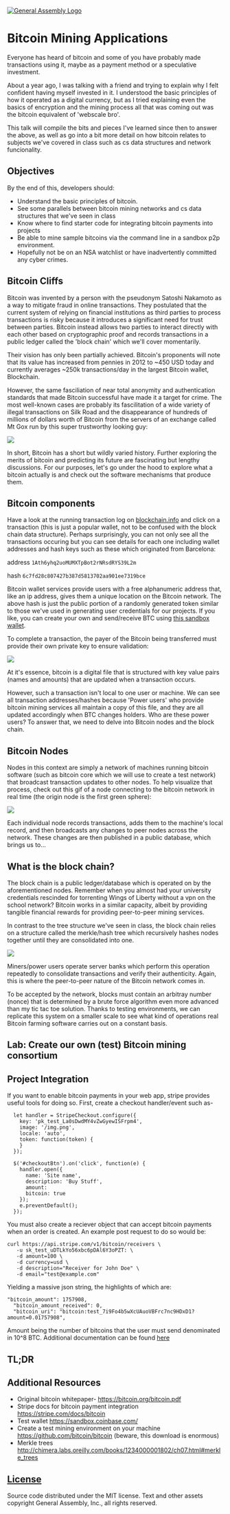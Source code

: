 [![General Assembly Logo](https://camo.githubusercontent.com/1a91b05b8f4d44b5bbfb83abac2b0996d8e26c92/687474703a2f2f692e696d6775722e636f6d2f6b6538555354712e706e67)](https://generalassemb.ly/education/web-development-immersive)

# Bitcoin Mining Applications

Everyone has heard of bitcoin and some of you have probably made transactions using it, maybe as a payment method or a speculative investment.

About a year ago, I was talking with a friend and trying to explain why I felt confident having myself invested in it.  I understood the basic principles of how it operated as a digital currency, but as I tried explaining even the basics of encryption and the mining process all that was coming out was the bitcoin equivalent of 'webscale bro'.

This talk will compile the bits and pieces I've learned since then to answer the above, as well as go into a bit more detail on how bitcoin relates to subjects we've covered in class such as cs data structures and network funcionality.

## Objectives

By the end of this, developers should:

-   Understand the basic principles of bitcoin.
-   See some parallels between bitcoin mining networks and cs data structures that we've seen in class
-   Know where to find starter code for integrating bitcoin payments into projects
-   Be able to mine sample bitcoins via the command line in a sandbox p2p environment.
-   Hopefully not be on an NSA watchlist or have inadvertently committed any cyber crimes.

## Bitcoin Cliffs

Bitcoin was invented by a person with the pseudonym Satoshi Nakamoto as a way to mitigate fraud in online transactions.  They postulated that the current system of relying on financial institutions as third parties to process transactions is risky because it introduces a significant need for trust between parties.  Bitcoin instead allows two parties to interact directly with each other based on cryptographic proof and records transactions in a public ledger called the 'block chain' which we'll cover momentarily.

Their vision has only been partially achieved.  Bitcoin's proponents will note that its value has increased from pennies in 2012 to ~450 USD today and currently averages ~250k transactions/day in the largest Bitcoin wallet, Blockchain.

However, the same fasciliation of near total anonymity and authentication standards that made Bitcoin successful have made it a target for crime.  The most well-known cases are probably its fascilitation of a wide variety of illegal transactions on Silk Road and the disappearance of hundreds of millions of dollars worth of Bitcoin from the servers of an exchange called Mt Gox run by this super trustworthy looking guy:

<img src="http://i.imgur.com/DIWlCuJ.png?1">

In short, Bitcoin has a short but wildly varied history.  Further exploring the merits of bitcoin and predicting its future are fascinating but lengthy discussions.  For our purposes, let's go under the hood to explore what a bitcoin actually is and check out the software mechanisms that produce them.

## Bitcoin components

Have a look at the running transaction log on [blockchain.info](https://github.com/ga-wdi-boston/meta/wiki/ForkAndClone) and click on a transaction (this is just a popular wallet, not to be confused with the block chain data structure).  Perhaps surprisingly, you can not only see all the transactions occuring but you can see details for each one including wallet addresses and hash keys such as these which originated from Barcelona:

address `1Ath6yhq2uoMUMXTpBot2rNRsdRYS39L2m`

hash `6c7fd28c807427b387d5813702aa901ee7319bce`

Bitcoin wallet services provide users with a free alphanumeric address that, like an ip address, gives them a unique location on the Bitcoin network.  The above hash is just the public portion of a randomly generated token similar to those we've used in generating user credentials for our projects.  If you like, you can create your own and send/receive BTC using [this sandbox wallet](https://sandbox.coinbase.com/).

To complete a transaction, the payer of the Bitcoin being transferred must provide their own private key to ensure validation:

<img src="https://upload.wikimedia.org/wikipedia/commons/thumb/c/ce/Bitcoin_Transaction_Visual.svg/361px-Bitcoin_Transaction_Visual.svg.png">

At it's essence, bitcoin is a digital file that is structured with key value pairs (names and amounts) that are updated when a transaction occurs.

However, such a transaction isn't local to one user or machine.  We can see all transaction addresses/hashes because 'Power users' who provide bitcoin mining services all maintain a copy of this file, and they are all updated accordingly when BTC changes holders.  Who are these power users?  To answer that, we need to delve into Bitcoin nodes and the block chain.

## Bitcoin Nodes

Nodes in this context are simply a network of machines running bitcoin software (such as bitcoin core which we will use to create a test network) that broadcast transaction updates to other nodes.  To help visualize that process, check out this gif of a node connecting to the bitcoin network in real time (the origin node is the first green sphere):

<img src="https://j.gifs.com/pYPmAr.gif">

Each individual node records transactions, adds them to the machine's local record, and then broadcasts any changes to peer nodes across the network.  These changes are then published in a public database, which brings us to...

## What is the block chain?

The block chain is a public ledger/database which is operated on by the aforementioned nodes.  Remember when you almost had your university credentials rescinded for torrenting Wings of Liberty without a vpn on the school network?  Bitcoin works in a similar capacity, albeit by providing tangible financial rewards for providing peer-to-peer mining services.

In contrast to the tree structure we've seen in class, the block chain relies on a structure called the merkle/hash tree which recursively hashes nodes together until they are consolidated into one.

<img src="http://i.imgur.com/GCvX5Jh.png?1  ">

Miners/power users operate server banks which perform this operation repeatedly to consolidate transactions and verify their authenticity.  Again, this is where the peer-to-peer nature of the Bitcoin network comes in.

To be accepted by the network, blocks must contain an arbitray number (nonce) that is determined by a brute force algorithm even more advanced than my tic tac toe solution.  Thanks to testing environments, we can replicate this system on a smaller scale to see what kind of operations real Bitcoin farming software carries out on a constant basis.

## Lab: Create our own (test) Bitcoin mining consortium

## Project Integration

If you want to enable bitcoin payments in your web app, stripe provides useful tools for doing so.  First, create a checkout handler/event such as-
```
  let handler = StripeCheckout.configure({
    key: 'pk_test_La0sDwdMY4vZwGyewISFrpm4',
    image: '/img.png',
    locale: 'auto',
    token: function(token) {
    }
  });

  $('#checkoutBtn').on('click', function(e) {
    handler.open({
      name: 'Site name',
      description: 'Buy Stuff',
      amount:
      bitcoin: true
    });
    e.preventDefault();
  });
  ```

You must also create a reciever object that can accept bitcoin payments when an order is created.  An example post request to do so would be:
```
curl https://api.stripe.com/v1/bitcoin/receivers \
   -u sk_test_uDTLkYo56xbc6pDAl6Y3oPZT: \
   -d amount=100 \
   -d currency=usd \
   -d description="Receiver for John Doe" \
   -d email="test@example.com"
```
Yielding a massive json string, the highlights of which are:

```
"bitcoin_amount": 1757908,
  "bitcoin_amount_received": 0,
  "bitcoin_uri": "bitcoin:test_7i9Fo4b5wXcUAuoVBFrc7nc9HDxD1?amount=0.01757908",
  ```

  Amount being the number of bitcoins that the user must send denominated in 10^8 BTC.  Additional documentation can be found [here](https://stripe.com/docs/api#bitcoin_receiver_object)

## TL;DR

## Additional Resources

-   Original bitcoin whitepaper- https://bitcoin.org/bitcoin.pdf
-   Stripe docs for bitcoin payment integration https://stripe.com/docs/bitcoin
-   Test wallet https://sandbox.coinbase.com/
-   Create a test mining environment on your machine https://github.com/bitcoin/bitcoin (beware, this download is enormous)
-   Merkle trees http://chimera.labs.oreilly.com/books/1234000001802/ch07.html#merkle_trees


## [License](LICENSE)

Source code distributed under the MIT license. Text and other assets copyright
General Assembly, Inc., all rights reserved.
